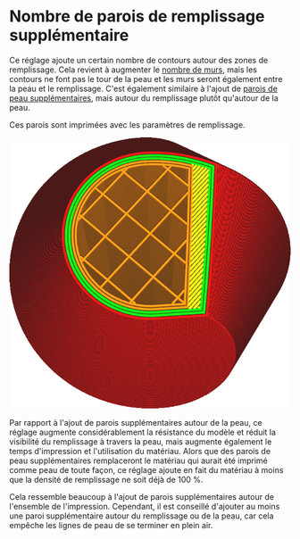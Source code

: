 Nombre de parois de remplissage supplémentaire
====
Ce réglage ajoute un certain nombre de contours autour des zones de remplissage. Cela revient à augmenter le [nombre de murs](../shell/wall_line_count.md), mais les contours ne font pas le tour de la peau et les murs seront également entre la peau et le remplissage. C'est également similaire à l'ajout de [parois de peau supplémentaires](../shell/skin_outline_count.md), mais autour du remplissage plutôt qu'autour de la peau.

Ces parois sont imprimées avec les paramètres de remplissage.

![Deux murs supplémentaires autour du remplissage](../../../articles/images/infill_wall_line_count.png)

Par rapport à l'ajout de parois supplémentaires autour de la peau, ce réglage augmente considérablement la résistance du modèle et réduit la visibilité du remplissage à travers la peau, mais augmente également le temps d'impression et l'utilisation du matériau. Alors que des parois de peau supplémentaires remplaceront le matériau qui aurait été imprimé comme peau de toute façon, ce réglage ajoute en fait du matériau à moins que la densité de remplissage ne soit déjà de 100 %.

Cela ressemble beaucoup à l'ajout de parois supplémentaires autour de l'ensemble de l'impression. Cependant, il est conseillé d'ajouter au moins une paroi supplémentaire autour du remplissage ou de la peau, car cela empêche les lignes de peau de se terminer en plein air.
